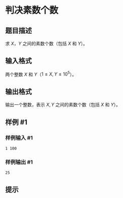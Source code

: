 # 判决素数个数

## 题目描述

求 $X$，$Y$ 之间的素数个数（包括 $X$ 和 $Y$）。

## 输入格式

两个整数 $X$ 和 $Y$（$1 \le X,Y \le 10^5$）。

## 输出格式

输出一个整数，表示 $X, Y$ 之间的素数个数（包括 $X$ 和 $Y$）。

## 样例 #1

### 样例输入 #1
```
1 100
```

### 样例输出 #1

```
25
```

## 提示


